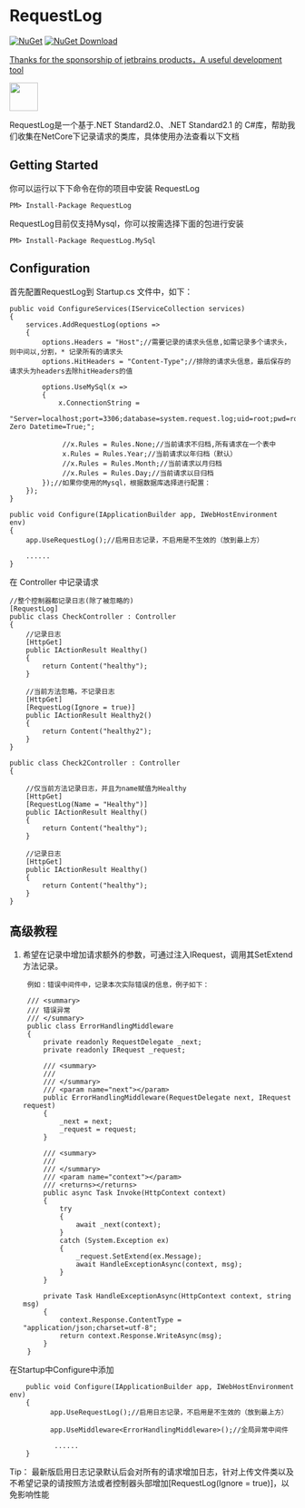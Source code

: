 # RequestLog

[![NuGet](https://img.shields.io/nuget/v/RequestLog.svg?style=flat-square)](https://www.nuget.org/packages/RequestLog)
[![NuGet Download](https://img.shields.io/nuget/dt/RequestLog.svg?style=flat-square)](https://www.nuget.org/packages/RequestLog)

<a class="ide" href="https://www.jetbrains.com/?from=RequestLog">
    <p>Thanks for the sponsorship of jetbrains products，A useful development tool</p>
    <img src="./jetbrains.png" width="50" height="50">
</a>

RequestLog是一个基于.NET Standard2.0、.NET Standard2.1 的 C#库，帮助我们收集在NetCore下记录请求的类库，具体使用办法查看以下文档


## Getting Started

你可以运行以下下命令在你的项目中安装 RequestLog

    PM> Install-Package RequestLog

RequestLog目前仅支持Mysql，你可以按需选择下面的包进行安装

    PM> Install-Package RequestLog.MySql

## Configuration
首先配置RequestLog到 Startup.cs 文件中，如下：

    public void ConfigureServices(IServiceCollection services)
    {
        services.AddRequestLog(options =>
        {
            options.Headers = "Host";//需要记录的请求头信息,如需记录多个请求头，则中间以,分割，* 记录所有的请求头
            options.HitHeaders = "Content-Type";//排除的请求头信息，最后保存的请求头为headers去除hitHeaders的值

            options.UseMySql(x =>
            {
                x.ConnectionString =
                    "Server=localhost;port=3306;database=system.request.log;uid=root;pwd=rootroot;Convert Zero Datetime=True;";
                
                 //x.Rules = Rules.None;//当前请求不归档,所有请求在一个表中
                 x.Rules = Rules.Year;//当前请求以年归档（默认）
                 //x.Rules = Rules.Month;//当前请求以月归档
                 //x.Rules = Rules.Day;//当前请求以日归档
            });//如果你使用的Mysql，根据数据库选择进行配置：
        });
    }

    public void Configure(IApplicationBuilder app, IWebHostEnvironment env)
    {
        app.UseRequestLog();//启用日志记录，不启用是不生效的（放到最上方）
            
        ......
    }


在 Controller 中记录请求

    //整个控制器都记录日志(除了被忽略的)
    [RequestLog]
    public class CheckController : Controller
    {
        //记录日志
        [HttpGet]
        public IActionResult Healthy()
        {
            return Content("healthy");
        }

        //当前方法忽略，不记录日志
        [HttpGet]
        [RequestLog(Ignore = true)]
        public IActionResult Healthy2()
        {
            return Content("healthy2");
        }
    }

    public class Check2Controller : Controller
    {
        
        //仅当前方法记录日志，并且为name赋值为Healthy
        [HttpGet]
        [RequestLog(Name = "Healthy")]
        public IActionResult Healthy()
        {
            return Content("healthy");
        }

        //记录日志
        [HttpGet]
        public IActionResult Healthy()
        {
            return Content("healthy");
        }
    }


## 高级教程


1. 希望在记录中增加请求额外的参数，可通过注入IRequest，调用其SetExtend方法记录。


        例如：错误中间件中，记录本次实际错误的信息，例子如下：

        /// <summary>
        /// 错误异常
        /// </summary>
        public class ErrorHandlingMiddleware
        {
            private readonly RequestDelegate _next;
            private readonly IRequest _request;

            /// <summary>
            ///
            /// </summary>
            /// <param name="next"></param>
            public ErrorHandlingMiddleware(RequestDelegate next, IRequest request)
            {
                _next = next;
                _request = request;
            }

            /// <summary>
            ///
            /// </summary>
            /// <param name="context"></param>
            /// <returns></returns>
            public async Task Invoke(HttpContext context)
            {
                try
                {
                    await _next(context);
                }
                catch (System.Exception ex)
                {
                    _request.SetExtend(ex.Message);
                    await HandleExceptionAsync(context, msg);
                }
            }

            private Task HandleExceptionAsync(HttpContext context, string msg)
            {
                context.Response.ContentType = "application/json;charset=utf-8";
                return context.Response.WriteAsync(msg);
            }
        }

在Startup中Configure中添加
        
        public void Configure(IApplicationBuilder app, IWebHostEnvironment env)
        {
              app.UseRequestLog();//启用日志记录，不启用是不生效的（放到最上方）

              app.UseMiddleware<ErrorHandlingMiddleware>();//全局异常中间件

               ......
        }
        
Tip：
	最新版启用日志记录默认后会对所有的请求增加日志，针对上传文件类以及不希望记录的请按照方法或者控制器头部增加[RequestLog(Ignore = true)]，以免影响性能
